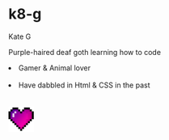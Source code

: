 # k8-g
Kate G

Purple-haired deaf goth learning how to code

<li>Gamer & Animal lover </li><br>
<li>Have dabbled in Html & CSS in the past</li>
<br><br>
<img src="heart.png"
width="50"/>
